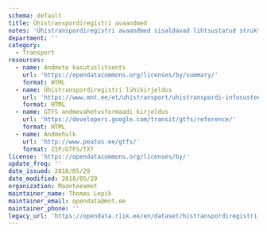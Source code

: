 ```yaml
---
schema: default
title: Ühistranspordiregistri avaandmed
notes: 'Ühistranspordiregistri avaandmed sisaldavad lihtsustatud struktuuri andmekoosseisuga väljavõtet Riiklikku Ühistranspordiregistrisse kantud andmetest, mis hõlmavad siseriiklikult käigus olevate ühistranspordiliinide kirjeldusi, sõidugraafikuid ja peatuste asukohtasid.'
department: ''
category:
  - Transport
resources:
  - name: Andmete kasutuslitsents
    url: 'https://opendatacommons.org/licenses/by/summary/'
    format: HTML
  - name: Ühistranspordiregistri lühikirjeldus
    url: 'https://www.mnt.ee/et/uhistransport/uhistranspordi-infosusteem'
    format: HTML
  - name: GTFS andmevahetusformaadi kirjeldus
    url: 'https://developers.google.com/transit/gtfs/reference/'
    format: HTML
  - name: Andmehulk
    url: 'http://www.peatus.ee/gtfs/'
    format: ZIP/GTFS/TXT
license: 'https://opendatacommons.org/licenses/by/'
update_freq: ''
date_issued: 2018/05/29
date_modified: 2018/05/29
organization: Maanteeamet
maintainer_name: Thomas Lepik
maintainer_email: opendata@mnt.ee
maintainer_phone: ''
legacy_url: 'https://opendata.riik.ee/en/dataset/histranspordiregistri-avaandmed'
---
```

